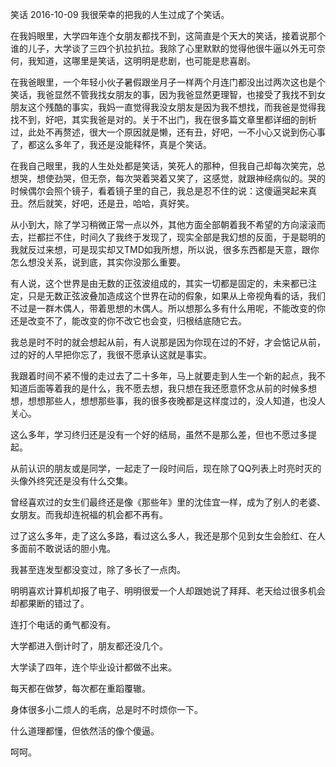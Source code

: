 笑话
2016-10-09
我很荣幸的把我的人生过成了个笑话。

在我妈眼里，大学四年连个女朋友都找不到，这简直是个天大的笑话，接着说那个谁的儿子，大学谈了三四个扒拉扒拉。我除了心里默默的觉得他很牛逼以外无可奈何，我知道，这哪里是笑话，这明明是悲剧，也可能是悲喜剧。

在我爸眼里，一个年轻小伙子暑假跟坐月子一样两个月连门都没出过两次这也是个笑话，我爸显然不管我找女朋友的事，因为我爸显然更理智，也接受了我找不到女朋友这个残酷的事实，我妈一直觉得我没女朋友是因为我不想找，而我爸是觉得我找不到，好吧，其实我爸是对的。关于不出门，我在很多篇文章里都详细的剖析过，此处不再赘述，很大一个原因就是懒，还有丑，好吧，一不小心又说到伤心事了，都这么多年了，我还是没能释怀，真是个笑话。

在我自己眼里，我的人生处处都是笑话，笑死人的那种，但我自己却每次笑完，总想哭，想使劲哭，但无奈，每次哭着哭着又笑了，这感觉，就跟神经病似的。哭的时候偶尔会照个镜子，看着镜子里的自己，我总是忍不住的说：这傻逼哭起来真丑。然后就笑，好吧，还是丑，哈哈，真好笑。

从小到大，除了学习稍微正常一点以外，其他方面全部朝着我不希望的方向滚滚而去，拦都拦不住，时间久了我终于发现了，现实全部是我幻想的反面，于是聪明的我就反过来想，可是现实却又TMD如我所想，所以说，很多东西都是天意，跟你怎么想没关系，说到底，其实你没那么重要。

有人说，这个世界是由无数的正弦波组成的，其实一切都是固定的，未来都已注定，只是无数正弦波叠加造成这个世界在动的假象，如果从上帝视角看的话，我们不过是一群木偶人，带着思想的木偶人。所以想那么多有什么用呢，不能改变的你还是改变不了，能改变的你不改它也会变，归根结底随它去。

我总是时不时的就会想起从前，有人说那是因为你现在过的不好，才会惦记从前，过的好的人早把你忘了，我很不愿承认这就是事实。

我跟着时间不紧不慢的走过去了二十多年，马上就要走到人生一个新的起点，我不知道后面等着我的是什么，我不愿去想，我只想在我还愿意怀念从前的时候多想想，想想那些人，想想那些事，我的很多夜晚都是这样度过的，没人知道，也没人关心。

这么多年，学习终归还是没有一个好的结局，虽然不是那么差，但也不愿过多提起。

从前认识的朋友或是同学，一起走了一段时间后，现在除了QQ列表上时亮时灭的头像外终究还是没有什么交集。

曾经喜欢过的女生们最终还是像《那些年》里的沈佳宜一样，成为了别人的老婆、女朋友。而我却连祝福的机会都不再有。

过了这么多年，走了这么多路，看过这么多人，我还是那个见到女生会脸红、在人多面前不敢说话的胆小鬼。

我甚至连发型都没变过，除了多长了一点肉。

明明喜欢计算机却报了电子、明明很爱一个人却跟她说了拜拜、老天给过很多机会却都果断的错过了。

连打个电话的勇气都没有。

大学都进入倒计时了，朋友都还没几个。

大学读了四年，连个毕业设计都做不出来。

每天都在做梦，每次都在重蹈覆辙。

身体很多小二烦人的毛病，总是时不时烦你一下。

什么道理都懂，但依然活的像个傻逼。

呵呵。